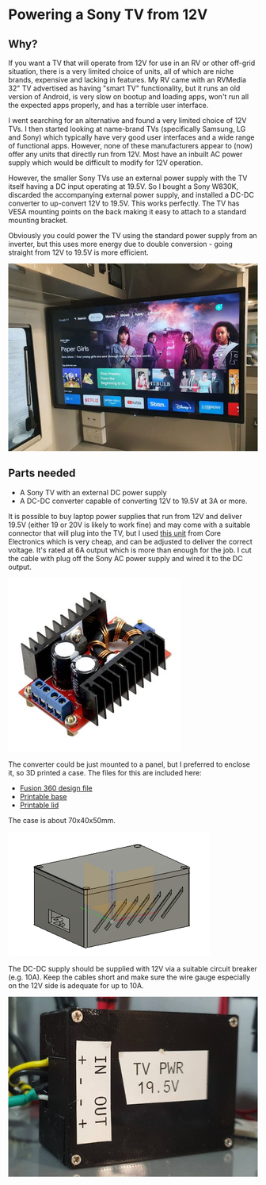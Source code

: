 # Powering a Sony TV from 12V

## Why?

If you want a TV that will operate from 12V for use in an RV or other off-grid situation, there is a very
limited choice of units, all of which are niche brands, expensive and lacking in features. My RV came with
an RVMedia 32" TV advertised as having "smart TV" functionality, but it runs an old version of Android, is
very slow on bootup and loading apps, won't run all the expected apps properly, and has a terrible user interface.

I went searching for an alternative and found a very limited choice of 12V TVs. I then started looking at name-brand
TVs (specifically Samsung, LG and Sony) which typically have very good user interfaces and a wide range of functional
apps. However, none of these manufacturers appear to (now) offer any units that directly run from 12V. Most have an
inbuilt AC power supply which would be difficult to modify for 12V operation.

However, the smaller Sony TVs use an external power supply with the TV itself having a DC input operating at 19.5V.
So I bought a Sony W830K, discarded the accompanying external power supply, and installed a DC-DC converter to
up-convert 12V to 19.5V. This works perfectly. The TV has VESA mounting points on the back making it easy to attach to a
standard mounting bracket.

Obviously you could power the TV using the standard power supply from an inverter, but this uses more energy due to
double conversion - going straight from 12V to 19.5V is more efficient.

![](Sony.jpg)

## Parts needed

* A Sony TV with an external DC power supply
* A DC-DC converter capable of converting 12V to 19.5V at 3A or more.

It is possible to buy laptop power supplies that run from 12V and deliver 19.5V (either 19 or 20V is likely to work
fine) and may come with a suitable connector that will plug into the TV, but I
used [this unit](https://core-electronics.com.au/150w-dc-dc-boost-converter-10-32v-to-12-35v-6a.html) from
Core Electronics which is very cheap, and can be adjusted to deliver the correct voltage. It's rated at 6A output
which is more than enough for the job. I cut the cable with plug off the Sony AC power supply and wired it to the DC
output.

![](dcdc%20converter.jpg)

The converter could be just mounted to a panel, but I preferred to enclose it, so 3D printed a case.
The files for this are included here:

* [Fusion 360 design file](DCDC%20housing.f3d)
* [Printable base](dcdc%20housing%20base.3mf)
* [Printable lid](dcdc%20housing%20lid.3mf)

The case is about 70x40x50mm.

![](DCDC%20housing%20v4.png)

The DC-DC supply should be supplied with 12V via a suitable circuit breaker (e.g. 10A). Keep the cables short and make
sure the wire gauge especially on the 12V side is adequate for up to 10A.

![](housing.jpg)
